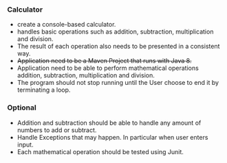 ### Calculator 

- create a console-based calculator. 
- handles basic operations such as addition, subtraction, multiplication and division. 
- The result of each operation also needs to be presented in a consistent way.
- ~~Application need to be a Maven Project that runs with Java 8.~~
- Application need to be able to perform mathematical operations addition, subtraction, multiplication and division.
- The program should not stop running until the User choose to end it by terminating a loop.

### Optional 
- Addition and subtraction should be able to handle any amount of numbers to add or subtract. 
- Handle Exceptions that may happen. In particular when user enters input. 
- Each mathematical operation should be tested using Junit.  